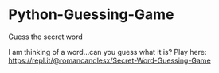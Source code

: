# Python-Guessing-Game
Guess the secret word

I am thinking of a word...can you guess what it is? 
Play here:
https://repl.it/@romancandlesx/Secret-Word-Guessing-Game
